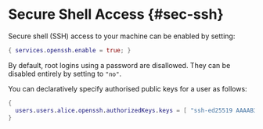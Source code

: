 # Secure Shell Access {#sec-ssh}

Secure shell (SSH) access to your machine can be enabled by setting:

```nix
{ services.openssh.enable = true; }
```

By default, root logins using a password are disallowed. They can be
disabled entirely by setting
[](#opt-services.openssh.settings.PermitRootLogin) to `"no"`.

You can declaratively specify authorised public keys for a user
as follows:

```nix
{
  users.users.alice.openssh.authorizedKeys.keys = [ "ssh-ed25519 AAAAB3NzaC1kc3MAAACBAPIkGWVEt4..." ];
}
```
